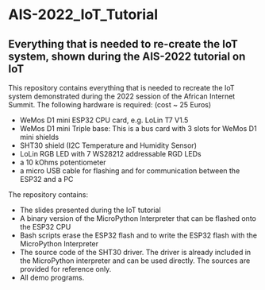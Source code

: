 # AIS-2022_IoT_Tutorial
## Everything that is needed to re-create the IoT system, shown during the AIS-2022 tutorial on IoT
This repository contains everything that is needed to recreate the IoT system demonstrated during the 2022 session of the African Internet Summit.
The following hardware is required: (cost ~ 25 Euros)
* WeMos D1 mini ESP32 CPU card, e.g. LoLin T7 V1.5
* WeMos D1 mini Triple base: This is a bus card with 3 slots for WeMos D1 mini shields
* SHT30 shield (I2C Temperature and Humidity Sensor)
* LoLin RGB LED with 7 WS28212 addressable RGD LEDs
* a 10 kOhms potentiometer
* a micro USB cable for flashing and for communication between the ESP32 and a PC

The repository contains:
* The slides presented during the IoT tutorial
* A binary version of the MicroPython Interpreter that can be flashed onto the ESP32 CPU
* Bash scripts erase the ESP32 flash and to write the ESP32 flash with the MicroPython Interpreter
* The source code of the SHT30 driver. The driver is already included in the MicroPython interpreter and can be used directly. The sources
are provided for reference only.
* All demo programs.
